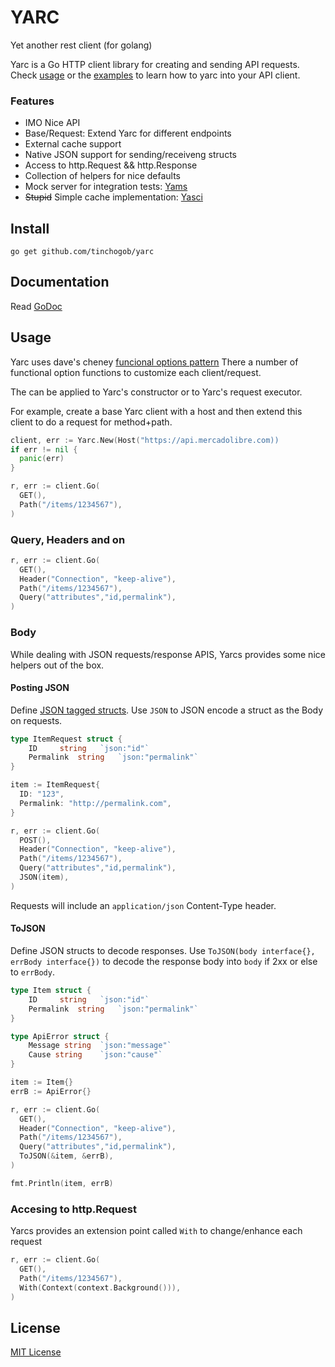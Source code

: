 # YARC
Yet another rest client (for golang)

Yarc is a Go HTTP client library for creating and sending API requests.
Check [usage](#usage) or the [examples](examples) to learn how to yarc into your API client.

### Features

* IMO Nice API
* Base/Request: Extend Yarc for different endpoints
* External cache support
* Native JSON support for sending/receiveng structs
* Access to http.Request && http.Response
* Collection of helpers for nice defaults
* Mock server for integration tests: [Yams](https://github.com/tinchogob/yarc/tree/master/yams)
* ~~Stupid~~ Simple cache implementation: [Yasci](https://github.com/tinchogob/yarc/tree/master/yasci)

## Install

    go get github.com/tinchogob/yarc

## Documentation

Read [GoDoc](https://godoc.org/github.com/tinchogob/yarc)

## Usage
Yarc uses dave's cheney [funcional options pattern](https://dave.cheney.net/2014/10/17/functional-options-for-friendly-apis)
There a number of functional option functions to customize each client/request.

The can be applied to Yarc's constructor or to Yarc's request executor.

For example, create a base Yarc client with a host and then extend this client to do a request for method+path.

```go
client, err := Yarc.New(Host("https://api.mercadolibre.com))
if err != nil {
  panic(err)
}

r, err := client.Go(
  GET(),
  Path("/items/1234567"),
)
```

### Query, Headers and on 

```go
r, err := client.Go(
  GET(),
  Header("Connection", "keep-alive"),
  Path("/items/1234567"),
  Query("attributes","id,permalink"),
)
```

### Body

While dealing with JSON requests/response APIS, Yarcs provides some nice helpers out of the box.

#### Posting JSON

Define [JSON tagged structs](https://golang.org/pkg/encoding/json/). Use `JSON` to JSON encode a struct as the Body on requests.

```go
type ItemRequest struct {
    ID     string   `json:"id"`
    Permalink  string   `json:"permalink"`
}

item := ItemRequest{
  ID: "123",
  Permalink: "http://permalink.com",
}

r, err := client.Go(
  POST(),
  Header("Connection", "keep-alive"),
  Path("/items/1234567"),
  Query("attributes","id,permalink"),
  JSON(item),
)

```

Requests will include an `application/json` Content-Type header.

#### ToJSON

Define JSON structs to decode responses. Use `ToJSON(body interface{}, errBody interface{})` to decode the response body into `body` if 2xx or else to `errBody`.

```go
type Item struct {
    ID     string   `json:"id"`
    Permalink  string   `json:"permalink"`
}

type ApiError struct {
    Message string  `json:"message"`
    Cause string    `json:"cause"`
}

item := Item{}
errB := ApiError{}

r, err := client.Go(
  GET(),
  Header("Connection", "keep-alive"),
  Path("/items/1234567"),
  Query("attributes","id,permalink"),
  ToJSON(&item, &errB),
)

fmt.Println(item, errB)
```

### Accesing to http.Request

Yarcs provides an extension point called `With` to change/enhance each request

```go
r, err := client.Go(
  GET(),
  Path("/items/1234567"),
  With(Context(context.Background())),
)
```

## License

[MIT License](LICENSE)
